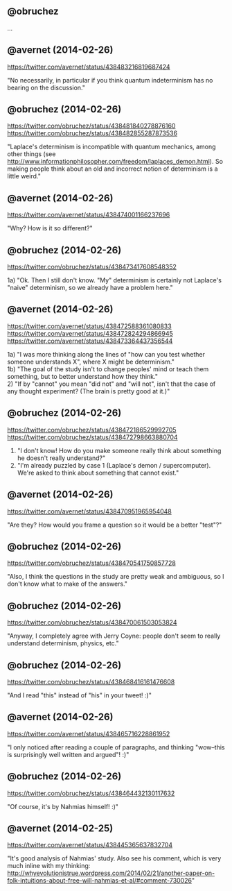 ## @obruchez

...

## @avernet (2014-02-26)

https://twitter.com/avernet/status/438483216819687424

"No necessarily, in particular if you think quantum indeterminism has no bearing on the discussion."

## @obruchez (2014-02-26)

https://twitter.com/obruchez/status/438481840278876160
https://twitter.com/obruchez/status/438482855287873536

"Laplace's determinism is incompatible with quantum mechanics, among other things (see http://www.informationphilosopher.com/freedom/laplaces_demon.html). So making people think about an old and incorrect notion of determinism is a little weird."

## @avernet (2014-02-26)

https://twitter.com/avernet/status/438474001166237696

"Why? How is it so different?"

## @obruchez (2014-02-26)

https://twitter.com/obruchez/status/438473417608548352

1a) "Ok. Then I still don't know. "My" determinism is certainly not Laplace's "naive" determinism, so we already have a problem here."

## @avernet (2014-02-26)

https://twitter.com/avernet/status/438472588361080833
https://twitter.com/avernet/status/438472824294866945
https://twitter.com/avernet/status/438473364437356544

1a) "I was more thinking along the lines of "how can you test whether someone understands X", where X might be determinism."<br>
1b) "The goal of the study isn't to change peoples' mind or teach them something, but to better understand how they think."<br>
2) "If by "cannot" you mean "did not" and "will not", isn't that the case of any thought experiment? (The brain is pretty good at it.)"<br>

## @obruchez (2014-02-26)

https://twitter.com/obruchez/status/438472186529992705
https://twitter.com/obruchez/status/438472798663880704

1) "I don't know! How do you make someone really think about something he doesn't really understand?"<br>
2) "I'm already puzzled by case 1 (Laplace's demon / supercomputer). We're asked to think about something that cannot exist."<br>

## @avernet (2014-02-26)

https://twitter.com/avernet/status/438470951965954048

"Are they? How would you frame a question so it would be a better "test"?"

## @obruchez (2014-02-26)

https://twitter.com/obruchez/status/438470541750857728

"Also, I think the questions in the study are pretty weak and ambiguous, so I don't know what to make of the answers."

## @obruchez (2014-02-26)

https://twitter.com/obruchez/status/438470061503053824

"Anyway, I completely agree with Jerry Coyne: people don't  seem to really understand determinism, physics, etc."

## @obruchez (2014-02-26)

https://twitter.com/obruchez/status/438468416161476608

"And I read "this" instead of "his" in your tweet! :)"

## @avernet (2014-02-26)

https://twitter.com/avernet/status/438465716228861952

"I only noticed after reading a couple of paragraphs, and thinking "wow–this is surprisingly well written and argued"! :)"

## @obruchez (2014-02-26)

https://twitter.com/obruchez/status/438464432130117632

"Of course, it's by Nahmias himself! :)"

## @avernet (2014-02-25)

https://twitter.com/avernet/status/438445365637832704

"It's good analysis of Nahmias' study. Also see his comment, which is very much inline with my thinking: http://whyevolutionistrue.wordpress.com/2014/02/21/another-paper-on-folk-intuitions-about-free-will-nahmias-et-al/#comment-730026"
